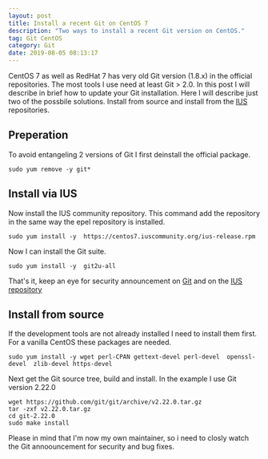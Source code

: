```yaml
---
layout: post
title: Install a recent Git on CentOS 7
description: "Two ways to install a recent Git version on CentOS."
tag: Git CentOS
category: Git
date: 2019-08-05 08:13:17
---
```


CentOS 7 as well as RedHat 7 has very old Git version (1.8.x) in the official repositories. The
most tools I use need at least Git > 2.0. 
In this post I will describe in brief how to update your Git installation. Here I will describe just two 
of the possbile solutions. Install from source and install from the [IUS](https://ius.io/) repositories.

## Preperation

To avoid entangeling 2 versions of Git I first deinstall the official package.

```
sudo yum remove -y git*
```

## Install via IUS

Now install the IUS community repository. This command add the repository in the same way the epel repository is installed.

```
sudo yum install -y  https://centos7.iuscommunity.org/ius-release.rpm
```

Now I can install the Git suite.

```
sudo yum install -y  git2u-all
```

That's it, keep an eye for security announcement on [Git](https://git-scm.com/) and on the [IUS repository](https://dl.iuscommunity.org/pub/ius/stable/CentOS/7/x86_64/repoview/git2u-all.html)

## Install from source

If the development tools are not already installed I need to install them first. For a vanilla CentOS these packages are needed.

```
sudo yum install -y wget perl-CPAN gettext-devel perl-devel  openssl-devel  zlib-devel https-devel
```

Next get the Git source tree, build and install. In the example I use Git version 2.22.0

```
wget https://github.com/git/git/archive/v2.22.0.tar.gz
tar -zxf v2.22.0.tar.gz
cd git-2.22.0
sudo make install
```

Please in mind that I'm now my own maintainer, so i need to closly watch the Git annoouncement for security and bug fixes.




